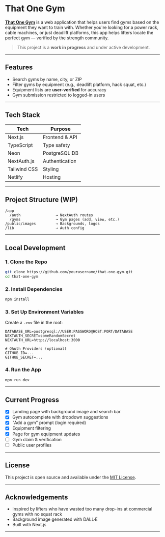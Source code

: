 # That One Gym

**[That One Gym](https://thatonegym.com)** is a web application that helps users find gyms based on the equipment they want to train with. Whether you're looking for a power rack, cable machines, or just deadlift platforms, this app helps lifters locate the perfect gym — verified by the strength community.

> This project is a **work in progress** and under active development. 

---

## Features

- Search gyms by name, city, or ZIP
- Filter gyms by equipment (e.g., deadlift platform, hack squat, etc.)
- Equipment lists are **user-verified** for accuracy
- Gym submission restricted to logged-in users

---

## Tech Stack

| Tech         | Purpose                     |
|--------------|-----------------------------|
| Next.js      | Frontend & API              |
| TypeScript   | Type safety                 |
| Neon         | PostgreSQL DB               |
| NextAuth.js  | Authentication              |
| Tailwind CSS | Styling                     |
| Netlify      | Hosting                     |

---

## Project Structure (WIP)

```
/app
  /auth                → NextAuth routes
  /gyms                → Gym pages (add, view, etc.)
/public/images         → Backgrounds, logos
/lib                   → Auth config
```

---

## Local Development

### 1. Clone the Repo
```bash
git clone https://github.com/yourusername/that-one-gym.git
cd that-one-gym
```

### 2. Install Dependencies
```bash
npm install
```

### 3. Set Up Environment Variables

Create a `.env` file in the root:

```env
DATABASE_URL=postgresql://USER:PASSWORD@HOST:PORT/DATABASE
NEXTAUTH_SECRET=someRandomSecret
NEXTAUTH_URL=http://localhost:3000

# OAuth Providers (optional)
GITHUB_ID=...
GITHUB_SECRET=...
```

### 4. Run the App
```bash
npm run dev
```

---

## Current Progress

- [x] Landing page with background image and search bar
- [x] Gym autocomplete with dropdown suggestions
- [x] "Add a gym" prompt (login required)
- [X] Equipment filtering
- [X] Page for gym equipment updates
- [ ] Gym claim & verification
- [ ] Public user profiles

---

## License

This project is open source and available under the [MIT License](LICENSE).

---

## Acknowledgements

- Inspired by lifters who have wasted too many drop-ins at commercial gyms with no squat rack
- Background image generated with DALL·E
- Built with Next.js

---
